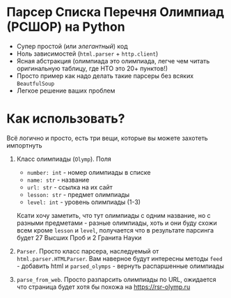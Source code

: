 # Парсер Списка Перечня Олимпиад (РСШОР) на Python

- Супер простой (или *элегантный*) код
- Ноль зависимостей (`html.parser` + `http.client`)
- Ясная абстракция (олимпиада это олимпиада, легче чем читать оригинальную таблицу, где НТО это 20+ пунктов!)
- Просто пример как надо делать такие парсеры без всяких `BeautfulSoup`
- Легкое решение ваших проблем

# Как использовать?

Всё логично и просто, есть три вещи, которые вы можете захотеть импортнуть

1. Класс олимпиады (`Olymp`).  Поля
    - `number: int` - номер олимпиады в списке
    - `name: str` - название
    - `url: str` - ссылка на их сайт
    - `lesson: str` - предмет олимпиады
    - `level: int` - уровень олимпиады (1-3)

    Ксати хочу заметить, что тут олимпиады с одним название, но с разными предметами - разные олимпиады, хоть и они буду схожи всем кроме `lesson` и `level`, получается что в результате парсинга будет 27 Высших Проб и 2 Гранита Науки

2. `Parser`.  Просто класс парсера, наследуемый от `html.parser.HTMLParser`.  Вам наверное будут интересны методы `feed` - добавить html и `parsed_olymps` - вернуть распаршенные олимпиады

3. `parse_from_web`.  Просто разпарсить олимпиады по URL, ожидается что страница будет хотя бы похожа на https://rsr-olymp.ru
